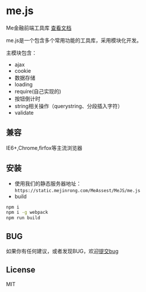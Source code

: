 # me.js
Me金融前端工具库
[查看文档](https://bingbao.github.io/me.js/index.html)

me.js是一个包含多个常用功能的工具库，采用模块化开发。

主模块包含：
* ajax
* cookie
* 数据存储
* loading
* require(自己实现的)
* 按钮倒计时
* string相关操作（querystring、分段插入字符）
* validate

## 兼容
IE6+,Chrome,firfox等主流浏览器

## 安装
* 使用我们的静态服务器地址：`https://static.mejinrong.com/MeAssest/MeJS/me.js`
* build

```bash
npm i 
npm i -g webpack
npm run build
```

## BUG
如果你有任何建议，或者发现BUG，欢迎[提交bug](https://github.com/bingbao/me.js/issues/new)

## License
MIT
